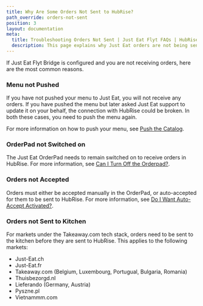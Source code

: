 ```yaml
---
title: Why Are Some Orders Not Sent to HubRise?
path_override: orders-not-sent
position: 3
layout: documentation
meta:
  title: Troubleshooting Orders Not Sent | Just Eat Flyt FAQs | HubRise
  description: This page explains why Just Eat orders are not being sent to HubRise and how to fix the issue.
---
```


If Just Eat Flyt Bridge is configured and you are not receiving orders, here are the most common reasons.

### Menu not Pushed

If you have not pushed your menu to Just Eat, you will not receive any orders. If you have pushed the menu but later asked Just Eat support to update it on your behalf, the connection with HubRise could be broken. In both these cases, you need to push the menu again.

For more information on how to push your menu, see [Push the Catalog](/apps/just-eat-flyt/push-catalog).

### OrderPad not Switched on

The Just Eat OrderPad needs to remain switched on to receive orders in HubRise. For more information, see [Can I Turn Off the Orderpad?](/apps/just-eat-flyt/faqs/auto-accept).

### Orders not Accepted

Orders must either be accepted manually in the OrderPad, or auto-accepted for them to be sent to HubRise. For more information, see [Do I Want Auto-Accept Activated?](/apps/just-eat-flyt/faqs/auto-accept).

### Orders not Sent to Kitchen

For markets under the Takeaway.com tech stack, orders need to be sent to the kitchen before they are sent to HubRise. This applies to the following markets:

- Just-Eat.ch
- Just-Eat.fr
- Takeaway.com (Belgium, Luxembourg, Portugual, Bulgaria, Romania)
- Thuisbezorgd.nl
- Lieferando (Germany, Austria)
- Pyszne.pl
- Vietnammm.com
